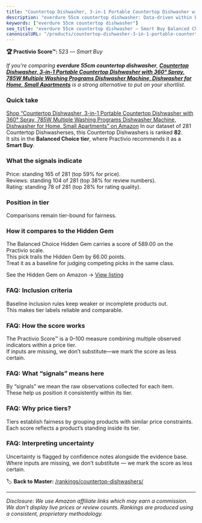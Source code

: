 ```yaml
---
title: "Countertop Dishwasher, 3-in-1 Portable Countertop Dishwasher with 360° Spray, 785W Multiple Washing Programs Dishwasher Machine, Dishwasher for Home, Small Apartments"
description: "everdure 55cm countertop dishwasher: Data-driven within Balanced Choice ranking using the Practivio Score™. Positioned by quality, value, demand, findability,…"
keywords: ["everdure 55cm countertop dishwasher"]
seo_title: "everdure 55cm countertop dishwasher — Smart Buy Balanced Choice (2025)"
canonicalURL: "/products/countertop-dishwasher-3-in-1-portable-countertop-dishwasher-with-360-spray-785w-multiple-washing-programs-dishwasher-machine-dishwasher-for-home-small-apartments-B0D6VLFN8Y/"
---
```


**🏆 Practivio Score™:** 523 — _Smart Buy_


*If you're comparing **everdure 55cm countertop dishwasher**, **[Countertop Dishwasher, 3-in-1 Portable Countertop Dishwasher with 360° Spray, 785W Multiple Washing Programs Dishwasher Machine, Dishwasher for Home, Small Apartments](https://www.amazon.com/dp/B0D6VLFN8Y?tag=practivio-20)** is a strong alternative to put on your shortlist.*
### Quick take
[Shop “Countertop Dishwasher, 3-in-1 Portable Countertop Dishwasher with 360° Spray, 785W Multiple Washing Programs Dishwasher Machine, Dishwasher for Home, Small Apartments” on Amazon](https://www.amazon.com/dp/B0D6VLFN8Y?tag=practivio-20)
In our dataset of 281 Countertop Dishwasherses, this Countertop Dishwashers is ranked **82**.  
It sits in the **Balanced Choice tier**, where Practivio recommends it as a **Smart Buy**.

### What the signals indicate
Price: standing 165 of 281 (top 59% for price).  
Reviews: standing 104 of 281 (top 38% for review numbers).  
Rating: standing 78 of 281 (top 28% for rating quality).  

### Position in tier
Comparisons remain tier-bound for fairness.

### How it compares to the Hidden Gem
The Balanced Choice Hidden Gem carries a score of 589.00 on the Practivio scale.  
This pick trails the Hidden Gem by 66.00 points.  
Treat it as a baseline for judging competing picks in the same class.  

See the Hidden Gem on Amazon → [View listing](https://www.amazon.com/dp/B0CSFQ4WRP?tag=practivio-20)

### FAQ: Inclusion criteria
Baseline inclusion rules keep weaker or incomplete products out.  
This makes tier labels reliable and comparable.

### FAQ: How the score works
The Practivio Score™ is a 0–100 measure combining multiple observed indicators within a price tier.  
If inputs are missing, we don’t substitute—we mark the score as less certain.

### FAQ: What “signals” means here
By “signals” we mean the raw observations collected for each item.  
These help us position it consistently within its tier.

### FAQ: Why price tiers?
Tiers establish fairness by grouping products with similar price constraints.  
Each score reflects a product’s standing inside its tier.

### FAQ: Interpreting uncertainty
Uncertainty is flagged by confidence notes alongside the evidence base.  
Where inputs are missing, we don’t substitute — we mark the score as less certain.


🏷️ **Back to Master:** [/rankings/countertop-dishwashers/](/rankings/countertop-dishwashers/)

---
_Disclosure: We use Amazon affiliate links which may earn a commission. We don’t display live prices or review counts. Rankings are produced using a consistent, proprietary methodology._
